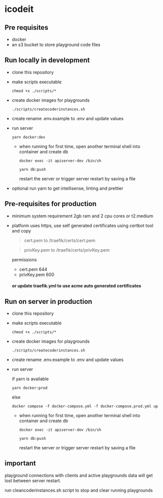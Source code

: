 # icodeit


## Pre requisites
* docker
* an s3 bucket to store playground code files



## Run locally in development
* clone this repository
* make scripts executable
  
    ```
    chmod +x ./scripts/*
    ```
* create docker images for playgrounds

    ```
    ./scripts/createcoderinstances.sh
    ```
* create rename .env.example to .env and update values
  
* run server
    ```
    yarn docker:dev
    ```
    * when running for first time, open another terminal shell into container and create db
        ```
        docker exec -it apiserver-dev /bin/sh
        ``` 
        ```
        yarn db:push
        ```
        restart the server or trigger server restart by saving a file
* optional run yarn to get intellisense, linting and prettier


## Pre-requisites for production
* minimum system requirement 2gb ram and 2 cpu cores or t2.medium
* platform uses https, use self generated certificates using certbot tool and copy 
    > cert.pem to /traefik/certs/cert.pem

    > privKey.pem to /traefik/certs/privKey.pem

    permissions
    *  cert.pem 644
    *  privKey.pem 600

    #### or update traefik.yml to use acme auto generated certificates


## Run on server in production
* clone this repository
* make scripts executable
  
    ```
    chmod +x ./scripts/*
    ```
* create docker images for playgrounds

    ```
    ./scripts/createcoderinstances.sh
    ```
* create rename .env.example to .env and update values
  
* run server

    if yarn is available  
    ```
    yarn docker:prod
    ```
    else
    ```
    docker compose -f docker-compose.yml -f docker-compose.prod.yml up
    ```
    * when running for first time, open another terminal shell into container and create db
        ```
        docker exec -it apiserver-dev /bin/sh
        ``` 
        ```
        yarn db:push
        ```
        restart the server or trigger server restart by saving a file

## important
playground connections with clients and active playgrounds data will get lost between server restart.

run cleancoderinstances.sh script to stop and clear running playgrounds
